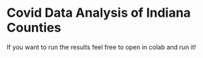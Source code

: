 # Covid Data Analysis of Indiana Counties
If you want to run the results feel free to open in colab and run it!

